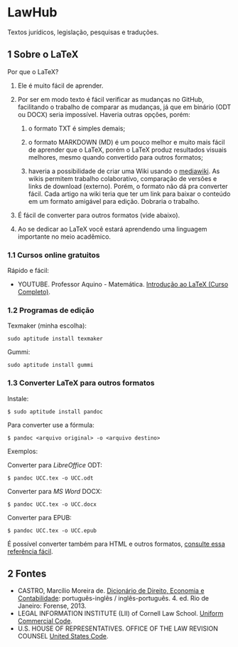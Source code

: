 # LawHub
Textos jurídicos, legislação, pesquisas e traduções.

## 1 Sobre o LaTeX
Por que o LaTeX?

1. Ele é muito fácil de aprender.

2. Por ser em modo texto é fácil verificar as mudanças no GitHub, facilitando o trabalho de comparar as mudanças, já que em binário (ODT ou DOCX) seria impossível. Haveria outras opções, porém:

    1. o formato TXT é simples demais;

    2. o formato MARKDOWN (MD) é um pouco melhor e muito mais fácil de aprender que o LaTeX, porém o LaTeX produz resultados visuais melhores, mesmo quando convertido para outros formatos;

    3. haveria a possibilidade de criar uma Wiki usando o [mediawiki](https://www.mediawiki.org). As wikis permitem trabalho colaborativo, comparação de versões e links de download (externo). Porém, o formato não dá pra converter fácil. Cada artigo na wiki teria que ter um link para baixar o conteúdo em um formato amigável para edição. Dobraria o trabalho.

3. É fácil de converter para outros formatos (vide abaixo).

4. Ao se dedicar ao LaTeX você estará aprendendo uma linguagem importante no meio acadêmico.

### 1.1 Cursos online gratuitos
Rápido e fácil:

* YOUTUBE. Professor Aquino - Matemática. [Introdução ao LaTeX (Curso Completo)](https://www.youtube.com/playlist?list=PLa_2246N48_p9ndUHlO255uvKtSR8mshE).

### 1.2 Programas de edição
Texmaker (minha escolha):
```
sudo aptitude install texmaker
```
Gummi:
```
sudo aptitude install gummi
```

### 1.3 Converter LaTeX para outros formatos
Instale:
```
$ sudo aptitude install pandoc
```
Para converter use a fórmula:
```
$ pandoc <arquivo original> -o <arquivo destino>
```
Exemplos:

Converter para *LibreOffice* ODT:
```
$ pandoc UCC.tex -o UCC.odt
```
Converter para *MS Word* DOCX:
```
$ pandoc UCC.tex -o UCC.docx
```
Converter para EPUB:
```
$ pandoc UCC.tex -o UCC.epub
```

É possível converter também para HTML e outros formatos, [consulte essa referência fácil](https://pandoc.org/demos.html).

## 2 Fontes
* CASTRO, Marcílio Moreira de. [Dicionário de Direito, Economia e Contabilidade](https://www.dropbox.com/s/g8h20zuppojlz0b/CASTRO%2C%20Marc%C3%ADlio%20Moreira%20de%20-%20Dicion%C3%A1rio%20de%20Direito%2C%20Economia%20e%20Contabilidade.pdf?dl=0): português-inglês / inglês-português. 4. ed. Rio de Janeiro: Forense, 2013.
* LEGAL INFORMATION INSTITUTE (LII) of Cornell Law School. [Uniform Commercial Code](https://www.law.cornell.edu/ucc).
* U.S. HOUSE OF REPRESENTATIVES. OFFICE OF THE LAW REVISION COUNSEL [United States Code](https://uscode.house.gov).
